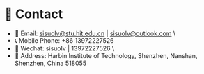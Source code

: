 # 📮 Contact
- 📧  Email: sisuolv@stu.hit.edu.cn | sisuolv@outlook.com \\
- 📞  Mobile Phone: +86 13972227526
- 💬  Wechat: sisuolv | 13972227526 \\
- 📍   Address: Harbin Institute of Technology, Shenzhen, Nanshan, Shenzhen, China 518055

